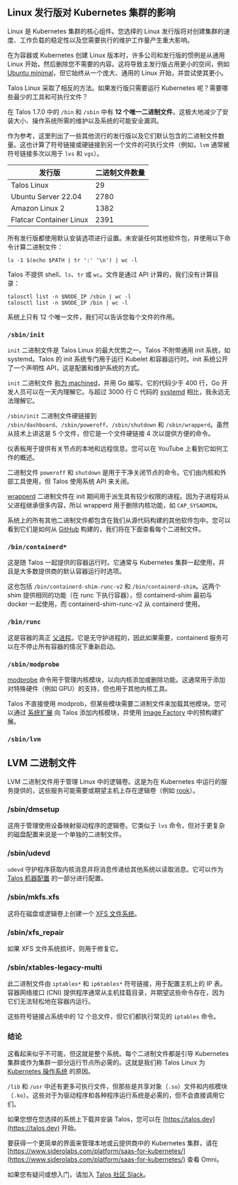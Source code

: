 ## Linux 发行版对 Kubernetes 集群的影响

Linux 是 Kubernetes 集群的核心组件。您选择的 Linux 发行版将对创建集群的速度、工作负载的稳定性以及您需要执行的维护工作量产生重大影响。

在为容器或 Kubernetes 创建 Linux 版本时，许多公司和发行版的惯例是从通用 Linux 开始，然后删除您不需要的内容。这将导致主发行版占用更小的空间，例如 [Ubuntu minimal](https://wiki.ubuntu.com/Minimal)，但它始终从一个庞大、通用的 Linux 开始，并尝试使其更小。

Talos Linux 采取了相反的方法。如果发行版只需要运行 Kubernetes 呢？需要哪些最少的工具和可执行文件？

在 Talos 1.7.0 中的 `/bin` 和 `/sbin` 中有 **12 个唯一二进制文件**。这极大地减少了安装大小、操作系统所需的维护以及系统的可能安全漏洞。

作为参考，这里列出了一些其他流行的发行版以及它们默认包含的二进制文件数量。这也计算了符号链接或硬链接到另一个文件的可执行文件（例如，`lvm` 通常被符号链接多次以用于 `lvs` 和 `vgs`）。

| 发行版 | 二进制文件数量 |
|---|---|
| Talos Linux | 29 |
| Ubuntu Server 22.04 | 2780 |
| Amazon Linux 2 | 1382 |
| Flatcar Container Linux | 2391 |

所有发行版都使用默认安装选项进行设置。未安装任何其他软件包，并使用以下命令计算二进制文件：

```
ls -1 $(echo $PATH | tr ':' '\n') | wc -l
```

Talos 不提供 shell、`ls`、`tr` 或 `wc`。文件是通过 API 计算的，我们没有计算目录：

```
talosctl list -n $NODE_IP /sbin | wc -l
talosctl list -n $NODE_IP /bin | wc -l
```

系统上只有 12 个唯一文件，我们可以告诉您每个文件的作用。

### `/sbin/init`

`init` 二进制文件是 Talos Linux 的最大优势之一。Talos 不附带通用 init 系统，如 systemd。Talos 的 init 系统专门用于运行 Kubelet 和容器运行时。init 系统公开了一个声明性 API，这是配置和维护系统的方式。

`init` 二进制文件 [称为 machined](https://github.com/siderolabs/talos/blob/main/internal/app/machined/main.go)，并用 Go 编写。它的代码少于 400 行，Go 开发人员可以在一天内理解它。与超过 3000 行 C 代码的 [systemd](https://github.com/systemd/systemd/blob/main/src/core/main.c) 相比，我永远无法理解它。

`/sbin/init` 二进制文件硬链接到 `/sbin/dashboard`、`/sbin/poweroff`、`/sbin/shutdown` 和 `/sbin/wrapperd`。虽然从技术上讲这是 5 个文件，但它是一个文件硬链接 4 次以提供方便的命令。

仪表板用于提供有关节点的本地和远程信息。您可以在 YouTube 上看到它如何工作的概述。

二进制文件 `poweroff` 和 `shutdown` 是用于干净关闭节点的命令。它们由内核和外部工具使用，但 Talos 使用系统 API 来关闭。

[wrapperd](https://github.com/siderolabs/talos/blob/main/internal/app/wrapperd/main.go) 二进制文件在 init 期间用于派生具有较少权限的进程。因为子进程将从父进程继承很多内容，所以 wrapperd 用于删除内核功能，如 `CAP_SYSADMIN`。

系统上的所有其他二进制文件都包含在我们从源代码构建的其他软件包中。您可以看到它们是如何从 [GitHub](https://github.com/siderolabs/pkgs) 构建的，我们将在下面查看每个二进制文件。

### `/bin/containerd*`

这是随 Talos 一起提供的容器运行时。它通常与 Kubernetes 集群一起使用，并且是大多数提供商的默认容器运行时选项。

这也包括 `/bin/containerd-shim-runc-v2` 和 `/bin/containerd-shim`。这两个 shim 提供相同的功能（在 runc 下执行容器），但 containerd-shim 最初与 docker 一起使用，而 containerd-shim-runc-v2 从 containerd 使用。

### `/bin/runc`

这是容器的真正 [父进程](https://github.com/opencontainers/runc)。它是无守护进程的，因此如果需要，containerd 服务可以在不停止所有容器的情况下重新启动。

### `/sbin/modprobe`

[modprobe](https://linux.die.net/man/8/modprobe) 命令用于管理内核模块，以向内核添加或删除功能。这通常用于添加对特殊硬件（例如 GPU）的支持，但也用于其他内核工具。

Talos 不直接使用 modprob，但某些模块需要二进制文件来加载其他模块。您可以通过 [系统扩展](https://www.talos.dev/latest/talos-guides/configuration/system-extensions/) 向 Talos 添加内核模块，并使用 [Image Factory](https://www.talos.dev/latest/learn-more/image-factory/) 中的预构建扩展。

### `/sbin/lvm`
## LVM 二进制文件

LVM 二进制文件用于管理 Linux 中的逻辑卷。这是为在 Kubernetes 中运行的服务提供的，这些服务可能需要或期望主机上存在逻辑卷（例如 [rook](https://rook.io/docs/rook/latest-release/Getting-Started/Prerequisites/prerequisites/#lvm-package)）。

### /sbin/dmsetup

这用于管理使用设备映射驱动程序的逻辑卷。它类似于 `lvs` 命令，但对于更复杂的磁盘配置来说是一个单独的二进制文件。

### /sbin/udevd

`udevd` 守护程序获取内核消息并将消息传递给其他系统以读取消息。它可以作为 [Talos 机器配置](https://www.talos.dev/latest/reference/configuration/v1alpha1/config/#Config.machine.udev) 的一部分进行配置。

### /sbin/mkfs.xfs

这将在磁盘或逻辑卷上创建一个 [XFS 文件系统](https://en.wikipedia.org/wiki/XFS)。

### /sbin/xfs_repair

如果 XFS 文件系统损坏，则用于修复它。

### /sbin/xtables-legacy-multi

此二进制文件由 `iptables*` 和 `ip6tables*` 符号链接，用于配置主机上的 IP 表。容器网络接口 (CNI) 提供程序通常从主机挂载目录，并期望这些命令存在，因为它们无法轻松地在容器内运行。

这些符号链接占系统中的 12 个总文件，但它们都执行常见的 `iptables` 命令。

### 结论

这看起来似乎不可能，但这就是整个系统。每个二进制文件都是引导 Kubernetes 集群或作为集群一部分运行节点所必需的。这就是我们称 Talos Linux 为 [Kubernetes 操作系统](https://www.siderolabs.com/platform/talos-os-for-kubernetes/) 的原因。

`/lib` 和 `/usr` 中还有更多可执行文件，但那些是共享对象（`.so`）文件和内核模块（`.ko`）。这些对于为驱动程序和各种程序运行系统是必需的，但不会直接调用它们。

如果您想在您选择的系统上下载并安装 Talos，您可以在 [https://talos.dev](https://talos.dev) 开始。

要获得一个更简单的界面来管理本地或云提供商中的 Kubernetes 集群，请在 [https://www.siderolabs.com/platform/saas-for-kubernetes/](https://www.siderolabs.com/platform/saas-for-kubernetes/) 查看 Omni。

如果您有疑问或想入门，请加入 [Talos 社区 Slack](https://slack.dev.talos-systems.io/)。